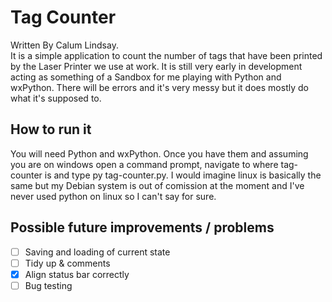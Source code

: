 # Tag Counter
Written By Calum Lindsay.  
 It is a simple application to count the number of tags that have been printed by the Laser Printer we use at work. It is still very early in development acting as something of a Sandbox for me playing with Python and wxPython. There will be errors and it's very messy but it does mostly do what it's supposed to.

## How to run it
You will need Python and wxPython. Once you have them and assuming you are on windows open a command prompt, navigate to where tag-counter is and type py tag-counter.py. I would imagine linux is basically the same but my Debian system is out of comission at the moment and I've never used python on linux so I can't say for sure.

## Possible future improvements / problems
- [ ] Saving and loading of current state
- [ ] Tidy up & comments
- [x] Align status bar correctly
- [ ] Bug testing